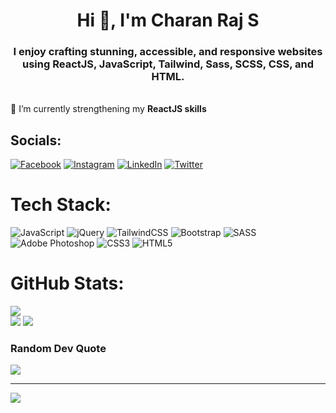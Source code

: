 <h1 align="center">Hi 👋, I'm Charan Raj S</h1>
<h3 align="center">I enjoy crafting stunning, accessible, and responsive websites using ReactJS, JavaScript, Tailwind, Sass, SCSS, CSS, and HTML.</h3>

<br>🌱  I’m currently strengthening my **ReactJS skills**<br>


## Socials:
[![Facebook](https://img.shields.io/badge/Facebook-%231877F2.svg?logo=Facebook&logoColor=white)](https://facebook.com/https://www.facebook.com/profile.php?id=100088343560640) [![Instagram](https://img.shields.io/badge/Instagram-%23E4405F.svg?logo=Instagram&logoColor=white)](https://instagram.com/https://www.instagram.com/c.h.a.r.a.n.r.a.j/) [![LinkedIn](https://img.shields.io/badge/LinkedIn-%230077B5.svg?logo=linkedin&logoColor=white)](https://linkedin.com/in/https://www.linkedin.com/in/charan-raj-493644265/) [![Twitter](https://img.shields.io/badge/Twitter-%231DA1F2.svg?logo=Twitter&logoColor=white)](https://twitter.com/https://twitter.com/Charan42003) 

# Tech Stack:
![JavaScript](https://img.shields.io/badge/javascript-%23323330.svg?style=for-the-badge&logo=javascript&logoColor=%23F7DF1E) ![jQuery](https://img.shields.io/badge/jquery-%230769AD.svg?style=for-the-badge&logo=jquery&logoColor=white)  ![TailwindCSS](https://img.shields.io/badge/tailwindcss-%2338B2AC.svg?style=for-the-badge&logo=tailwind-css&logoColor=white) ![Bootstrap](https://img.shields.io/badge/bootstrap-%23563D7C.svg?style=for-the-badge&logo=bootstrap&logoColor=white) ![SASS](https://img.shields.io/badge/SASS-hotpink.svg?style=for-the-badge&logo=SASS&logoColor=white) ![Adobe Photoshop](https://img.shields.io/badge/adobephotoshop-%2331A8FF.svg?style=for-the-badge&logo=adobephotoshop&logoColor=white) ![CSS3](https://img.shields.io/badge/css3-%231572B6.svg?style=for-the-badge&logo=css3&logoColor=white) ![HTML5](https://img.shields.io/badge/html5-%23E34F26.svg?style=for-the-badge&logo=html5&logoColor=white)    
# GitHub Stats:
![](https://github-readme-stats.vercel.app/api?username=charan42003&theme=dark&hide_border=false&include_all_commits=false&count_private=false) <br/>
![](https://github-readme-stats.vercel.app/api/top-langs/?username=charan42003&theme=dark&hide_border=false&include_all_commits=false&count_private=false&layout=compact)
![](https://github-readme-streak-stats.herokuapp.com/?user=charan42003&theme=dark&hide_border=false)<br/>

### Random Dev Quote
![](https://quotes-github-readme.vercel.app/api?type=horizontal&theme=radical)

---
[![](https://visitcount.itsvg.in/api?id=charan42003&icon=0&color=0)](https://visitcount.itsvg.in)


